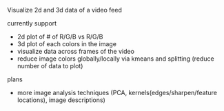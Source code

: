 Visualize 2d and 3d data of a video feed

currently support
- 2d plot of # of R/G/B vs R/G/B
- 3d plot of each colors in the image
- visualize data across frames of the video
- reduce image colors globally/locally via kmeans and splitting (reduce number of data to plot)

plans
- more image analysis techniques (PCA, kernels(edges/sharpen/feature locations), image descriptions)
